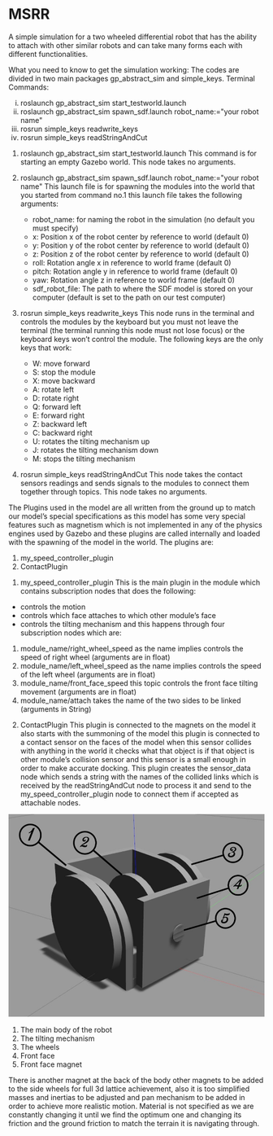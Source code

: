 # MSRR
A simple simulation for a two wheeled differential robot that has the ability to attach with other similar robots and can take many forms each with different functionalities.


What you need to know to get the simulation working:
The codes are divided in two main packages gp_abstract_sim and simple_keys.
Terminal Commands: 
<ol type="i">
  <li>roslaunch gp_abstract_sim start_testworld.launch</li>
  <li>roslaunch gp_abstract_sim spawn_sdf.launch robot_name:="your robot name"</li>
  <li>rosrun simple_keys readwrite_keys</li>
  <li>rosrun simple_keys readStringAndCut</li>
</ol>

1)	roslaunch gp_abstract_sim start_testworld.launch
This command is for starting an empty Gazebo world. This node takes no arguments.

2)	roslaunch gp_abstract_sim spawn_sdf.launch robot_name:="your robot name"
This launch file is for spawning the modules into the world that you started from command no.1 this launch file takes the following arguments:
    -	robot_name: for naming the robot in the simulation (no default you must specify)
    -	x: Position x of the robot center by reference to world (default 0)
    -	y: Position y of the robot center by reference to world (default 0)
    -	z: Position z of the robot center by reference to world (default 0)
    -	roll: Rotation angle x in reference to world frame (default 0)
    -	pitch: Rotation angle y in reference to world frame (default 0)
    -	yaw: Rotation angle z in reference to world frame (default 0)
    -	sdf_robot_file: The path to where the SDF model is stored on your computer (default is set to the path on our test computer)

3)	rosrun simple_keys readwrite_keys
This node runs in the terminal and controls the modules by the keyboard but you must not leave the terminal (the terminal running this node must not lose focus) or the keyboard keys won’t control the module. The following keys are the only keys that work:
    -	W: move forward
    -	S: stop the module
    -	X: move backward
    -	A: rotate left
    -	D: rotate right
    -	Q: forward left
    -	E: forward right
    -	Z: backward left
    -	C: backward right
    -	U: rotates the tilting mechanism up
    -	J: rotates the tilting mechanism down
    -	M: stops the tilting mechanism

4)	rosrun simple_keys readStringAndCut
This node takes the contact sensors readings and sends signals to the modules to connect them together through topics. This node takes no arguments.


The Plugins used in the model are all written from the ground up to match our model’s special specifications as this model has some very special features such as magnetism which is not implemented in any of the physics engines used by Gazebo and these plugins are called internally and loaded with the spawning of the model in the world.
The plugins are:
1.	my_speed_controller_plugin
2.	ContactPlugin

1)	my_speed_controller_plugin
This is the main plugin in the module which contains subscription nodes that does the following:
-	controls the motion
-	controls which face attaches to which other module’s face
-	controls the tilting mechanism
and this happens through four subscription nodes which are:
1.	module_name/right_wheel_speed as the name implies controls the speed of right wheel (arguments are in float)
2.	module_name/left_wheel_speed as the name implies controls the speed of the left wheel (arguments are in float)
3.	module_name/front_face_speed this topic controls the front face tilting movement
(arguments are in float)
4.	module_name/attach takes the name of the two sides to be linked (arguments in String)

2)	ContactPlugin
This plugin is connected to the magnets on the model it also starts with the summoning of the model this plugin is connected to a contact sensor on the faces of the model when this sensor collides with anything in the world it checks what that object is if that object is other module’s collision sensor and this sensor is a small enough in order to make accurate docking.
This plugin creates the sensor_data node which sends a string with the names of the collided links which is received by the readStringAndCut node to process it and send to the my_speed_controller_plugin node to connect them if accepted as attachable nodes.


![](Images/Model.png)

1)	The main body of the robot
2)	The tilting mechanism
3)	The wheels
4)	Front face
5)	Front face magnet

There is another magnet at the back of the body other magnets to be added to the side wheels for full 3d lattice achievement, also it is too simplified masses and inertias to be adjusted and pan mechanism to be added in order to achieve more realistic motion. Material is not specified as we are constantly changing it until we find the optimum one and changing its friction and the ground friction to match the terrain it is navigating through.
